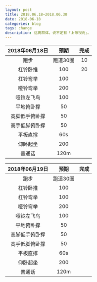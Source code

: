 ```yaml
---
layout: post
title: 2018.06.18~2018.06.30
date: 2018-06-18
categories: blog
tags: change
description: 远离群体，说不定有「上帝视角」。
---
```


|2018年06月18日|预期|完成|
|:----:|:----:|:----:|
|跑步|跑道30圈|10|
|杠铃卧推|100|20|
|杠铃弯举|100||
|哑铃弯举|200||
|哑铃左飞鸟|100||
|平地俯卧撑|50||
|高脚低手俯卧撑|50||
|高手低脚俯卧撑|50||
|平板直撑|60s||
|仰卧起坐|200||
|普通话|120m||  

|2018年06月19日|预期|完成|
|:----:|:----:|:----:|
|跑步|跑道30圈||
|杠铃卧推|100||
|杠铃弯举|100||
|哑铃弯举|200||
|哑铃左飞鸟|100||
|平地俯卧撑|50||
|高脚低手俯卧撑|50||
|高手低脚俯卧撑|50||
|平板直撑|60s||
|仰卧起坐|200||
|普通话|120m||
